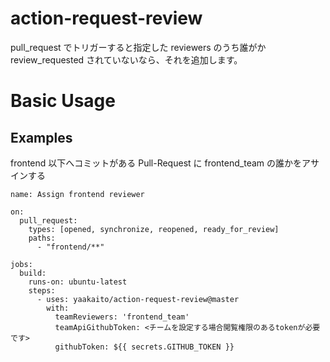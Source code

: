 # action-request-review

pull_request でトリガーすると指定した reviewers のうち誰がか review_requested されていないなら、それを追加します。

# Basic Usage

## Examples

frontend 以下へコミットがある Pull-Request に frontend_team の誰かをアサインする

```
name: Assign frontend reviewer

on:
  pull_request:
    types: [opened, synchronize, reopened, ready_for_review]
    paths:
      - "frontend/**"

jobs:
  build:
    runs-on: ubuntu-latest
    steps:
      - uses: yaakaito/action-request-review@master
        with:
          teamReviewers: 'frontend_team'
          teamApiGithubToken: <チームを設定する場合閲覧権限のあるtokenが必要です>
          githubToken: ${{ secrets.GITHUB_TOKEN }}
```
